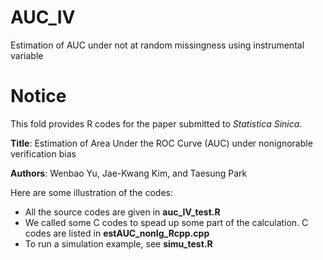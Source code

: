 # AUC_IV
Estimation of AUC under not at random missingness using instrumental variable


# Notice
This fold provides R codes for the paper submitted to *Statistica Sinica*.

**Title**: Estimation of Area Under the ROC Curve (AUC) under nonignorable verification bias

**Authors**: Wenbao Yu, Jae-Kwang Kim, and Taesung Park

Here are some illustration of the codes:
- All the source codes are given in **auc_IV_test.R** 
- We called some C codes to spead up some part of the calculation. C codes are listed in **estAUC_nonIg_Rcpp.cpp**
- To run a simulation example, see **simu_test.R**


